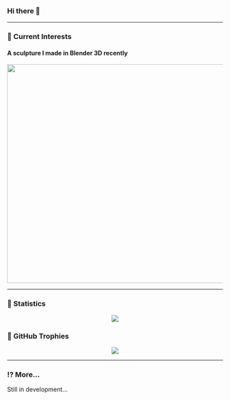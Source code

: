 <h3>Hi there 👋</h3>

<hr>

<h3>🍐 Current Interests</h3>

<h4>A sculpture I made in Blender 3D recently</h4>

<p align="center"><img src="https://github.com/minh711/minh711/assets/109033167/77ab5f9e-cec0-4837-b3ba-d2b9171417f8" width="512"/></p>

<hr>

<h3> 🚀 Statistics</h3>

<p align="center"><img src="https://github-readme-stats.vercel.app/api/top-langs/?username=minh711&theme=dracula&hide_border=true&include_all_commits=true&count_private=true&layout=compact"/></p>

<h3>🍹 GitHub Trophies</h3>

<p align="center"><img src="https://github-profile-trophy.vercel.app/?username=minh711&theme=onedark&no-frame=true&margin-w=8&margin-h=8&column=4&row=2"</p>

<hr>

<h3>⁉ More...</h3>

<p>Still in development...</p>
